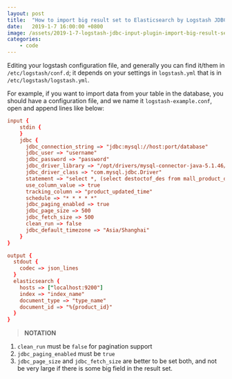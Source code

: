 ```yaml
---
layout: post
title:  "How to import big result set to Elasticsearch by Logstash JDBC input plugin"
date:   2019-1-7 16:00:00 +0800
image: /assets/2019-1-7-logstash-jdbc-input-plugin-import-big-result-set-to-elasticsearch/banner.png
categories:
    - code
---
```

Editing your logstash configuration file, and generally you can find it/them in `/etc/logstash/conf.d`; it depends on your settings in `logstash.yml` that is in `/etc/logstash/logstash.yml`.

For example, if you want to import data from your table in the database, you should have a configuration file, and we name it `logstash-example.conf`, open and append lines like below:

```conf
input {
    stdin {
    }
    jdbc {
      jdbc_connection_string => "jdbc:mysql://host:port/database"
      jdbc_user => "username"
      jdbc_password => "password"
      jdbc_driver_library => "/opt/drivers/mysql-connector-java-5.1.46/mysql-connector-java-5.1.46-bin.jar"
      jdbc_driver_class => "com.mysql.jdbc.Driver"
      statement => "select *, (select destoctof_des from mall_product_destoctof where destoctof_product_id = product_id) as destoctof_des from mall_product where product_updated_time > :sql_last_value"
      use_column_value => true
      tracking_column => "product_updated_time"
      schedule => "* * * * *"
      jdbc_paging_enabled => true
      jdbc_page_size => 500
      jdbc_fetch_size => 500
      clean_run => false
      jdbc_default_timezone => "Asia/Shanghai"
    }
}

output {
  stdout {
    codec => json_lines
  }
  elasticsearch {
    hosts => ["localhost:9200"]
    index => "index_name"
    document_type => "type_name"
    document_id => "%{product_id}"
  }
}
```

> __NOTATION__

1. `clean_run` must be `false` for pagination support
1. `jdbc_paging_enabled` must be `true`
1. `jdbc_page_size` and `jdbc_fetch_size` are better to be set both, and not be very large if there is some big field in the result set.
